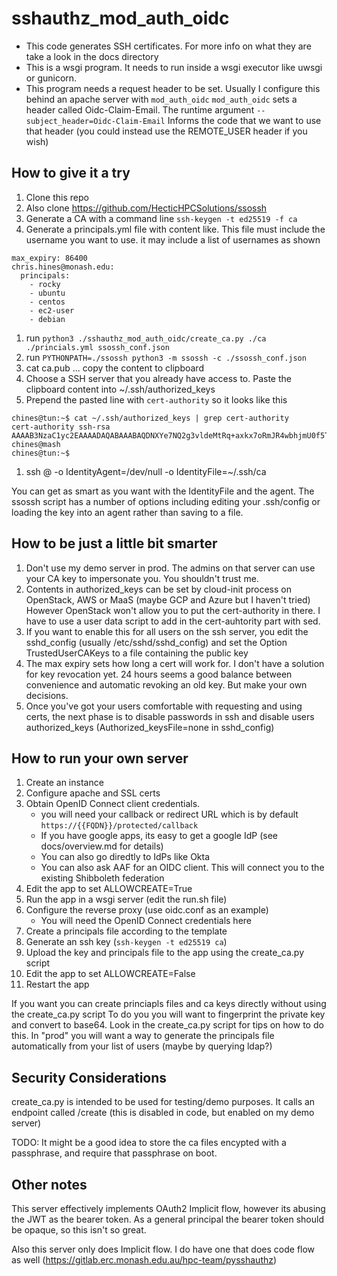 # sshauthz_mod_auth_oidc

- This code generates SSH certificates. For more info on what they are take a look in the docs directory
- This is a wsgi program. It needs to run inside a wsgi executor like uwsgi or gunicorn.
- This program needs a request header to be set. Usually I configure this behind an apache server with `mod_auth_oidc`
`mod_auth_oidc` sets a header called Oidc-Claim-Email. The runtime argument `--subject_header=Oidc-Claim-Email` Informs the code that we want to use that header (you could instead use the REMOTE_USER header if you wish)


## How to give it a try

1. Clone this repo
1. Also clone https://github.com/HecticHPCSolutions/ssossh
1. Generate a CA with a command line `ssh-keygen -t ed25519 -f ca`
1. Generate a principals.yml file with content like. This file must include the username you want to use. it may include a list of usernames as shown
```
max_expiry: 86400
chris.hines@monash.edu:
  principals:
    - rocky
    - ubuntu
    - centos
    - ec2-user
    - debian
```
1. run `python3 ./sshauthz_mod_auth_oidc/create_ca.py ./ca ./princials.yml ssossh_conf.json`
1. run `PYTHONPATH=./ssossh python3 -m ssossh -c ./ssossh_conf.json`
1. cat ca.pub ... copy the content to clipboard
1. Choose a SSH server that you already have access to. Paste the clipboard content into ~/.ssh/authorized_keys
1. Prepend the pasted line with `cert-authority` so it looks like this
```
chines@tun:~$ cat ~/.ssh/authorized_keys | grep cert-authority
cert-authority ssh-rsa AAAAB3NzaC1yc2EAAAADAQABAAABAQDNXYe7NQ2g3vldeMtRq+axkx7oRmJR4wbhjmU0f5TClN/GvumpxgezQ5lhS699HFIjbHSUcKYh8oVS8QfJPFG9jArgKRk+lFFO+xlm7tORIS36oTvNx0UrOpRfKUZVRd+EUd3m5r0Yq1uGgCOC3bNoaBLiQrnWUaRdaul6Y9ZKP2rSKo1e7udxTGAKl/fxF4q31NllPEG5k62psG17XuqjyImrI1pxBr0fpcyWmYyYRmqQQ2srox0Npw6T3yrcROSbVCz6htlAKuIEILe8lXSwUCADmRUMqNNkMryXi21u0KdKeganiY+u+Q+Rnt7jD8pvBlkC58w7QGn6+wakSGNp chines@mash
chines@tun:~$
```
1. ssh <username>@<sshhost> -o IdentityAgent=/dev/null -o IdentityFile=~/.ssh/ca

You can get as smart as you want with the IdentityFile and the agent. The ssossh script has a number of options including editing your .ssh/config or loading the key into an agent rather than saving to a file.

## How to be just a little bit smarter

1. Don't use my demo server in prod. The admins on that server can use your CA key to impersonate you. You shouldn't trust me.
1. Contents in authorized_keys can be set by cloud-init process on OpenStack, AWS or MaaS (maybe GCP and Azure but I haven't tried) However OpenStack won't allow you to put the cert-authority in there. I have to use a user data script to add in the cert-auhtority part with sed.
1. If you want to enable this for all users on the ssh server, you edit the sshd_config (usually /etc/sshd/sshd_config) and set the Option TrustedUserCAKeys to a file containing the public key
1. The max expiry sets how long a cert will work for. I don't have a solution for key revocation yet. 24 hours seems a good balance between convenience and automatic revoking an old key. But make your own decisions.
1. Once you've got your users comfortable with requesting and using certs, the next phase is to disable passwords in ssh and disable users authorized_keys (Authorized_keysFile=none in sshd_config)

## How to run your own server

1. Create an instance
1. Configure apache and SSL certs
1. Obtain OpenID Connect client credentials. 
    - you will need your callback or redirect  URL which is  by default `https://{{FQDN}}/protected/callback`
    - If you have google apps, its easy to get a google IdP (see docs/overview.md for details)
    - You can also go diredtly to IdPs like Okta
    - You can also ask AAF for an OIDC client. This will connect you to the existing Shibboleth federation
1. Edit the app to set ALLOWCREATE=True
1. Run the app in a wsgi server (edit the run.sh file)
1. Configure the reverse proxy (use oidc.conf as an example)
    - You will need the OpenID Connect credentials here
1. Create a principals file according to the template
1. Generate an ssh key (`ssh-keygen -t ed25519 ca`)
1. Upload the key and principals file to the app using the create_ca.py script
1. Edit the app to set ALLOWCREATE=False
1. Restart the app

If you want you can create princiapls files and ca keys directly without using the create_ca.py script
To do you you will want to fingerprint the private key and convert to base64. Look in the create_ca.py script for tips on how to do this.
In "prod" you will want a way to generate the principals file automatically from your list of users (maybe by querying ldap?)

## Security Considerations

create_ca.py is intended to be used for testing/demo purposes. It calls an endpoint called /create (this is disabled in code, but enabled on my demo server)

TODO: It might be a good idea to store the ca files encypted with a passphrase, and require that passphrase on boot.

## Other notes

This server effectively implements OAuth2 Implicit flow, however its abusing the JWT as the bearer token. As a general principal the bearer token should be opaque, so this isn't so great.

Also this server only does Implicit flow. I do have one that does code flow as well (https://gitlab.erc.monash.edu.au/hpc-team/pysshauthz)

